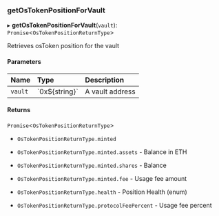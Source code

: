 ### getOsTokenPositionForVault

▸ **getOsTokenPositionForVault**(`vault`): `Promise`\<`OsTokenPositionReturnType`\>

Retrieves osToken position for the vault

#### Parameters

| Name    | Type             | Description     |
| :------ | :--------------- | :-------------- |
| `vault` | \`0x$\{string}\` | A vault address |

#### Returns

`Promise`\<`OsTokenPositionReturnType`\>

-   `OsTokenPositionReturnType.minted`

-   `OsTokenPositionReturnType.minted.assets` - Balance in ETH

-   `OsTokenPositionReturnType.minted.shares` - Balance

-   `OsTokenPositionReturnType.minted.fee` - Usage fee amount

-   `OsTokenPositionReturnType.health` - Position Health (enum)

-   `OsTokenPositionReturnType.protocolFeePercent` - Usage fee percent
